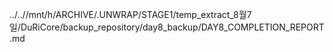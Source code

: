 ../..//mnt/h/ARCHIVE/.UNWRAP/STAGE1/temp_extract_8월7일/DuRiCore/backup_repository/day8_backup/DAY8_COMPLETION_REPORT.md